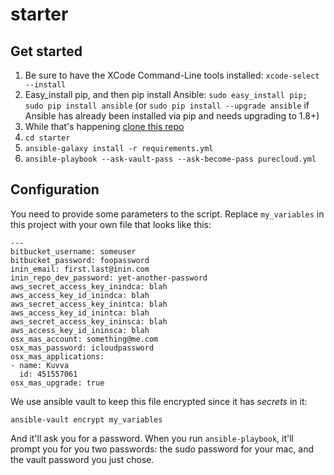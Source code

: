 starter
=======
## Get started



1. Be sure to have the XCode Command-Line tools installed: `xcode-select --install`
2. Easy_install pip, and then pip install Ansible: `sudo easy_install pip; sudo pip install ansible` (or `sudo pip install --upgrade ansible` if Ansible has already been installed via pip and needs upgrading to 1.8+)
3. While that's happening [clone this repo](https://github.com/dysmento/starter.git) 
4. `cd starter`
5. `ansible-galaxy install -r requirements.yml`
6. `ansible-playbook --ask-vault-pass --ask-become-pass purecloud.yml`

## Configuration
You need to provide some parameters to the script. Replace `my_variables` in this project with your own file that looks like this:
```
---
bitbucket_username: someuser 
bitbucket_password: foopassword
inin_email: first.last@inin.com
inin_repo_dev_password: yet-another-password 
aws_secret_access_key_inindca: blah 
aws_access_key_id_inindca: blah
aws_secret_access_key_inintca: blah
aws_access_key_id_inintca: blah
aws_secret_access_key_ininsca: blah
aws_access_key_id_ininsca: blah
osx_mas_account: something@me.com
osx_mas_password: icloudpassword 
osx_mas_applications:
- name: Kuvva
  id: 451557061
osx_mas_upgrade: true
```
We use ansible vault to keep this file encrypted since it has _secrets_ in it:

    ansible-vault encrypt my_variables

And it'll ask you for a password. When you run `ansible-playbook`, it'll prompt you for you two passwords: the sudo password for your mac, and the vault password you just chose.

